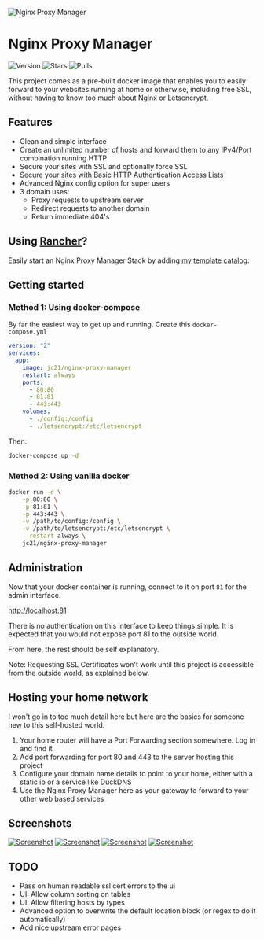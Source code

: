 ![Nginx Proxy Manager](https://public.jc21.com/nginx-proxy-manager/github.png "Nginx Proxy Manager")

# Nginx Proxy Manager

![Version](https://img.shields.io/badge/version-1.1.2-green.svg?style=for-the-badge)
![Stars](https://img.shields.io/docker/stars/jc21/nginx-proxy-manager.svg?style=for-the-badge)
![Pulls](https://img.shields.io/docker/pulls/jc21/nginx-proxy-manager.svg?style=for-the-badge)

This project comes as a pre-built docker image that enables you to easily forward to your websites
running at home or otherwise, including free SSL, without having to know too much about Nginx or Letsencrypt.

 
## Features

- Clean and simple interface
- Create an unlimited number of hosts and forward them to any IPv4/Port combination running HTTP
- Secure your sites with SSL and optionally force SSL
- Secure your sites with Basic HTTP Authentication Access Lists
- Advanced Nginx config option for super users
- 3 domain uses:
  - Proxy requests to upstream server
  - Redirect requests to another domain
  - Return immediate 404's


## Using [Rancher](https://rancher.com)?

Easily start an Nginx Proxy Manager Stack by adding [my template catalog](https://github.com/jc21/rancher-templates).


## Getting started

### Method 1: Using docker-compose

By far the easiest way to get up and running. Create this `docker-compose.yml`

```yml
version: "2"
services:
  app:
    image: jc21/nginx-proxy-manager
    restart: always
    ports:
      - 80:80
      - 81:81
      - 443:443
    volumes:
      - ./config:/config
      - ./letsencrypt:/etc/letsencrypt
```

Then:

```bash
docker-compose up -d
```


### Method 2: Using vanilla docker

```bash
docker run -d \
    -p 80:80 \
    -p 81:81 \
    -p 443:443 \
    -v /path/to/config:/config \
    -v /path/to/letsencrypt:/etc/letsencrypt \
    --restart always \
    jc21/nginx-proxy-manager
```


## Administration

Now that your docker container is running, connect to it on port `81` for the admin interface.

[http://localhost:81](http://localhost:81)

There is no authentication on this interface to keep things simple. It is expected that you would not
expose port 81 to the outside world.

From here, the rest should be self explanatory.

Note: Requesting SSL Certificates won't work until this project is accessible from the outside world, as explained below.


## Hosting your home network

I won't go in to too much detail here but here are the basics for someone new to this self-hosted world.

1. Your home router will have a Port Forwarding section somewhere. Log in and find it
2. Add port forwarding for port 80 and 443 to the server hosting this project
3. Configure your domain name details to point to your home, either with a static ip or a service like DuckDNS
4. Use the Nginx Proxy Manager here as your gateway to forward to your other web based services


## Screenshots

[![Screenshot](https://public.jc21.com/nginx-proxy-manager/npm-1-sm.jpg "Screenshot")](https://public.jc21.com/nginx-proxy-manager/npm-1.jpg)
[![Screenshot](https://public.jc21.com/nginx-proxy-manager/npm-2-sm.jpg "Screenshot")](https://public.jc21.com/nginx-proxy-manager/npm-2.jpg)
[![Screenshot](https://public.jc21.com/nginx-proxy-manager/npm-3-sm.jpg "Screenshot")](https://public.jc21.com/nginx-proxy-manager/npm-3.jpg)
[![Screenshot](https://public.jc21.com/nginx-proxy-manager/npm-4-sm.jpg "Screenshot")](https://public.jc21.com/nginx-proxy-manager/npm-4.jpg)

## TODO

- Pass on human readable ssl cert errors to the ui
- UI: Allow column sorting on tables
- UI: Allow filtering hosts by types
- Advanced option to overwrite the default location block (or regex to do it automatically)
- Add nice upstream error pages
